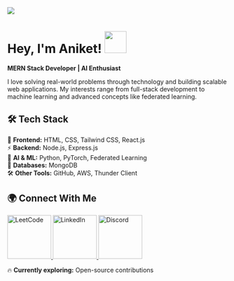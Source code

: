 <img src="https://media2.giphy.com/media/v1.Y2lkPTc5MGI3NjExaDduYzU2MzQ1dTZjOGg4YXBocm96cW52YzEwNXVvNTE1YnFlMmpiayZlcD12MV9pbnRlcm5hbF9naWZfYnlfaWQmY3Q9Zw/RbDKaczqWovIugyJmW/giphy.gif" >  

# **Hey, I'm Aniket!** <img src="https://raw.githubusercontent.com/aemmadi/aemmadi/master/wave.gif" width="50px">  

**MERN Stack Developer | AI Enthusiast**  

I love solving real-world problems through technology and building scalable web applications. My interests range from full-stack development to machine learning and advanced concepts like federated learning.  

## 🛠 **Tech Stack**  
🚀 **Frontend:** HTML, CSS, Tailwind CSS, React.js  
⚡ **Backend:** Node.js, Express.js  
🧠 **AI & ML:** Python, PyTorch, Federated Learning  
💾 **Databases:** MongoDB  
🛠 **Other Tools:** GitHub, AWS, Thunder Client  

## 🌍 **Connect With Me**  
<p align="left">
  <a href="https://leetcode.com/u/aniket2241/" >
    <img src="https://img.shields.io/badge/LeetCode-000000?style=flat&logo=leetcode" width="100px" alt="LeetCode">
  </a>
  <a href="https://www.linkedin.com/in/aniket-bhardwaj-672243296/" >
    <img src="https://img.shields.io/badge/LinkedIn-0077B5?style=flat&logo=linkedin&logoColor=white" width="100px" alt="LinkedIn">
  </a>
  <a href="https://discord.com/users/1298869312865570847">
    <img src="https://img.shields.io/badge/Discord-5865F2?style=flat&logo=discord&logoColor=white" alt="Discord" width="100px">
  </a>
</p>

🔥 **Currently exploring:** Open-source contributions  
